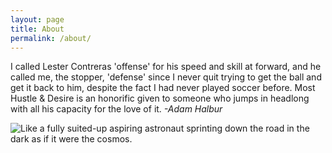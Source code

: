 ```yaml
---
layout: page
title: About
permalink: /about/
---
```


I called Lester Contreras 'offense' for his speed and skill at forward, and he called me, the stopper, 'defense' since I never quit trying to get the ball and get it back to him, despite the fact I had never played soccer before. Most Hustle & Desire is an honorific given to someone who jumps in headlong with all his capacity for the love of it.  *-Adam Halbur*

![Like a fully suited-up aspiring astronaut sprinting down the road in the dark as if it were the cosmos.](http://bestanimations.com/Earth&Space/astronaut-clown-running-animation-2.gif)
